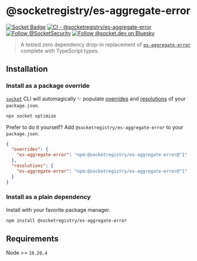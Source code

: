# @socketregistry/es-aggregate-error

[![Socket Badge](https://socket.dev/api/badge/npm/package/@socketregistry/es-aggregate-error)](https://socket.dev/npm/package/@socketregistry/es-aggregate-error)
[![CI - @socketregistry/es-aggregate-error](https://github.com/SocketDev/socket-registry/actions/workflows/ci.yml/badge.svg)](https://github.com/SocketDev/socket-registry/actions/workflows/ci.yml)
[![Follow @SocketSecurity](https://img.shields.io/twitter/follow/SocketSecurity?style=social)](https://twitter.com/SocketSecurity)
[![Follow @socket.dev on Bluesky](https://img.shields.io/badge/Follow-@socket.dev-1DA1F2?style=social&logo=bluesky)](https://bsky.app/profile/socket.dev)

> A tested zero dependency drop-in replacement of
> [`es-aggregate-error`](https://socket.dev/npm/package/es-aggregate-error)
> complete with TypeScript types.

## Installation

### Install as a package override

[`socket`](https://socket.dev/npm/package/socket) CLI will automagically ✨
populate
[overrides](https://docs.npmjs.com/cli/v9/configuring-npm/package-json#overrides)
and [resolutions](https://yarnpkg.com/configuration/manifest#resolutions) of
your `package.json`.

```sh
npx socket optimize
```

Prefer to do it yourself? Add `@socketregistry/es-aggregate-error` to your
`package.json`.

```json
{
  "overrides": {
    "es-aggregate-error": "npm:@socketregistry/es-aggregate-error@^1"
  },
  "resolutions": {
    "es-aggregate-error": "npm:@socketregistry/es-aggregate-error@^1"
  }
}
```

### Install as a plain dependency

Install with your favorite package manager.

```sh
npm install @socketregistry/es-aggregate-error
```

## Requirements

Node >= `18.20.4`
